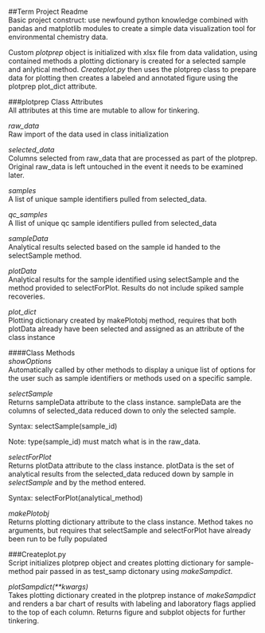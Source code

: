 ##Term Project Readme  
Basic project construct: use newfound python knowledge combined with pandas and matplotlib modules to create a simple data visualization tool for environmental chemistry data.

Custom _plotprep_ object is initialized with xlsx file from data validation, using contained methods a plotting dictionary is created for a selected sample and anlytical method.  _Createplot.py_ then uses the plotprep class to prepare data for plotting then creates a labeled and annotated figure using the plotprep plot_dict attribute.

###plotprep Class Attributes  
All attributes at this time are mutable to allow for tinkering.

_raw_data_  
Raw import of the data used in class initialization

_selected_data_  
Columns selected from raw_data that are processed as part of the plotprep. Original raw_data is left untouched in the event it needs to be examined later.

_samples_  
A list of unique sample identifiers pulled from selected_data.

_qc_samples_  
A llist of unique qc sample identifiers pulled from selected_data

_sampleData_  
Analytical results selected based on the sample id handed to the selectSample method.

_plotData_  
Analytical results for the sample identified using selectSample and the method provided to selectForPlot. Results do not include spiked sample recoveries.

_plot_dict_  
Plotting dictionary created by makePlotobj method, requires that both plotData already have been selected and assigned as an attribute of the class instance


####Class Methods  
_showOptions_  
Automatically called by other methods to display a unique list of options for the user such as sample identifiers or methods used on a specific sample.

_selectSample_  
Returns sampleData attribute to the class instance.  sampleData are the columns of selected_data reduced down to only the selected sample.

Syntax: selectSample(sample_id)  

Note: type(sample_id) must match what is in the raw_data.

_selectForPlot_  
Returns plotData attribute to the class instance.  plotData is the set of analytical results from the selected_data reduced down by sample in _selectSample_ and by the method entered.

Syntax: selectForPlot(analytical_method)

_makePlotobj_  
Returns plotting dictionary attribute to the class instance.  Method takes no arguments, but requires that selectSample and selectForPlot have already been run to be fully populated

###Createplot.py  
Script initializes plotprep object and creates plotting dictionary for sample-method pair passed in as test_samp dictonary using _makeSampdict_.  

_plotSampdict(**kwargs)_  
Takes plotting dictionary created in the plotprep instance of _makeSampdict_ and renders a bar chart of results with labeling and laboratory flags applied to the top of each column.  Returns figure and subplot objects for further tinkering.
